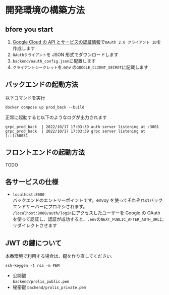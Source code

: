 # 開発環境の構築方法

## bfore you start

1. [Google Cloud の API とサービスの認証情報](https://console.cloud.google.com/apis/credentials)で`OAuth 2.0 クライアント ID`を作成します
2. `OAuthクライアント`を JSON 形式でダウンロードします
3. `backend/oauth_config.json`に配置します
4. `クライアントシークレット`を.env の`GOOGLE_CLIENT_SECRET`に記載します

## バックエンドの起動方法

以下コマンドを実行

```
docker compose up prod_back --build
```

正常に起動すると以下のようなログが出力されます

```
grpc_prod_back  | 2022/10/17 17:03:39 auth server listening at :3001
grpc_prod_back  | 2022/10/17 17:03:39 grpc server listening at [::]:50051
```

## フロントエンドの起動方法

TODO

## 各サービスの仕様

- `localhost:8080`  
  バックエンドのエントリーポイントです。envoy を使ってそれぞれのバックエンドサーバーにプロキシされます。  
  `/localhost:8080/auth/login`にアクセスしたユーザーを Google の OAuth を使って認証し、認証が成功すると、`.env`の`NEXT_PUBLIC_AFTER_AUTH_URL`にリダイレクトさせます

## JWT の鍵について

本番環境で利用する場合は、鍵を作り直してください.

```
ssh-keygen -t rsa -m PEM
```

- 公開鍵  
  `backend/prolis_public.pem`
- 秘密鍵
  `backend/prolis_private.pem`
